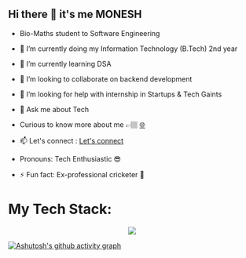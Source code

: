 ## Hi there 👋  it's me MONESH

- Bio-Maths student to Software Engineering
- 🔭 I’m currently doing my Information Technology (B.Tech) 2nd year 
- 🌱 I’m currently learning DSA 
- 👯 I’m looking to collaborate on  backend development 
- 🤔 I’m looking for help with internship in Startups & Tech Gaints
- 💬 Ask me about Tech
-  Curious to know more about me  👉🏽 [🌐](https://moneshgomo.netlify.app/)
- 📫 Let's connect : [Let's connect](https://www.linkedin.com/in/moneshgomo/)  
  
-  Pronouns: Tech Enthusiastic 😎
- ⚡ Fun fact: Ex-professional cricketer 🏏

<h1>My Tech Stack:</h1>
<p align="center">
  <a href="https://skillicons.dev">
 <img src="https://skillicons.dev/icons?i=java,spring,git,maven,mysql,eclipse,idea,vscode,postman,netlify,py,html,css,windows&theme=dark"/>
  </a>
</p>

 [![Ashutosh's github activity graph](https://github-readme-activity-graph.vercel.app/graph?username=MONESHGOMO&bg_color=080708&color=e7f3f4&line=76c039&point=16d459&area=true&hide_border=true)](https://github.com/ashutosh00710/github-readme-activity-graph)






